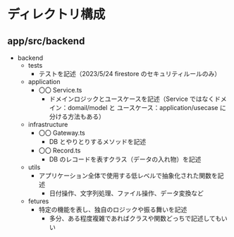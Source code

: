 # ディレクトリ構成

## app/src/backend

- backend
  - tests
    - テストを記述（2023/5/24 firestore のセキュリティルールのみ）
  - application
    - 〇〇 Service.ts
      - ドメインロジックとユースケースを記述（Service ではなくドメイン：domail/model と ユースケース：application/usecase に分ける方法もある）
  - infrastructure
    - 〇〇 Gateway.ts
      - DB とやりとりするメソッドを記述
    - 〇〇 Record.ts
      - DB のレコードを表すクラス（データの入れ物）を記述
  - utils
    - アプリケーション全体で使用する低レベルで抽象化された関数を記述
      - 日付操作、文字列処理、ファイル操作、データ変換など
  - fetures
    - 特定の機能を表し、独自のロジックや振る舞いを記述
      - 多分、ある程度複雑であればクラスや関数どっちで記述してもいい
